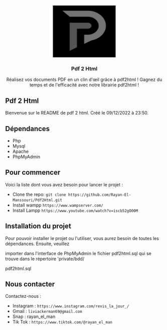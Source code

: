 <p align="center">
  <a href="">
    <img src="./private/src/LogoV2.png" alt="Bootstrap logo" width="200" height="165">
  </a>
</p>

<h3 align="center">Pdf 2 Html</h3>

<p align="center">
  Réalisez vos documents PDF en un clin d'œil grâce à pdf2html ! Gagnez du temps et de l'efficacité avec notre librairie pdf2html !
</p>

## Pdf 2 Html

Bienvenue sur le README de pdf 2 html. Créé le 09/12/2022 à 23:50.

## Dépendances

+ Php
+ Mysql
+ Apache
+ PhpMyAdmin

## Pour commencer 

Voici la liste dont vous avez besoin pour lancer le projet :

- Clone the repo: `git clone https://github.com/Rayan-El-Manssouri/Pdf2Html.git`
- Install wampp `https://www.wampserver.com/`
- Install Lampp `https://www.youtube.com/watch?v=iscb52gO00M`

## Installation du projet

Pour pouvoir installer le projet ou l'utiliser, vous aurez besoin de toutes les dépendances. Ensuite, veuillez 

importer dans l'interface de PhpMyAdmin le fichier pdf2html.sql qui se trouve dans le répertoire 'private/bdd/

pdf2html.sql 

## Nous contacter

Contactez-nous :

- Instagram : `https://www.instagram.com/revis_la_jour_/`
- Gmail : `liviackerman69@gmail.com`
- Snap : rayan_el_man
- Tik Tok : `https://www.tiktok.com/@rayan_el_man`
